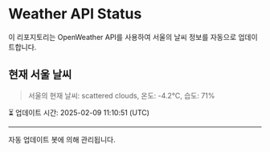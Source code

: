 
# Weather API Status

이 리포지토리는 OpenWeather API를 사용하여 서울의 날씨 정보를 자동으로 업데이트합니다.

## 현재 서울 날씨
> 서울의 현재 날씨: scattered clouds, 온도: -4.2°C, 습도: 71%

⏳ 업데이트 시간: 2025-02-09 11:10:51 (UTC)

---
자동 업데이트 봇에 의해 관리됩니다.
